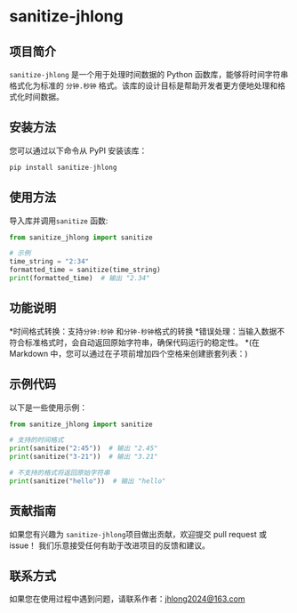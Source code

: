 # sanitize-jhlong

## 项目简介
`sanitize-jhlong` 是一个用于处理时间数据的 Python 函数库，能够将时间字符串格式化为标准的 `分钟.秒钟` 格式。该库的设计目标是帮助开发者更方便地处理和格式化时间数据。

## 安装方法
您可以通过以下命令从 PyPI 安装该库：

```python
pip install sanitize-jhlong
```

## 使用方法
导入库并调用`sanitize` 函数:

```python
from sanitize_jhlong import sanitize

# 示例
time_string = "2:34"
formatted_time = sanitize(time_string)
print(formatted_time)  # 输出 "2.34"

```

## 功能说明
*时间格式转换：支持`分钟:秒钟` 和`分钟-秒钟`格式的转换
*错误处理：当输入数据不符合标准格式时，会自动返回原始字符串，确保代码运行的稳定性。
*(在 Markdown 中，您可以通过在子项前增加四个空格来创建嵌套列表：)

## 示例代码
以下是一些使用示例：

```python
from sanitize_jhlong import sanitize

# 支持的时间格式
print(sanitize("2:45"))  # 输出 "2.45"
print(sanitize("3-21"))  # 输出 "3.21"

# 不支持的格式将返回原始字符串
print(sanitize("hello"))  # 输出 "hello"

```

## 贡献指南
如果您有兴趣为 `sanitize-jhlong`项目做出贡献，欢迎提交 pull request 或 issue！
我们乐意接受任何有助于改进项目的反馈和建议。

## 联系方式
如果您在使用过程中遇到问题，请联系作者：jhlong2024@163.com
